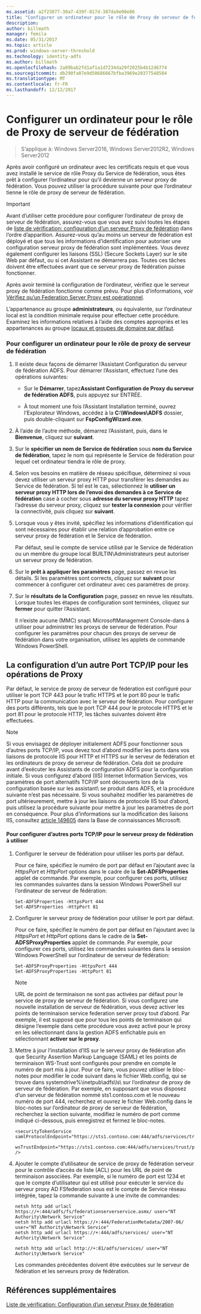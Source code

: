```yaml
---
ms.assetid: a2f23877-30a7-439f-817d-387da9e00e86
title: "Configurer un ordinateur pour le rôle de Proxy de serveur de fédération"
description: 
author: billmath
manager: femila
ms.date: 05/31/2017
ms.topic: article
ms.prod: windows-server-threshold
ms.technology: identity-adfs
ms.author: billmath
ms.openlocfilehash: 2a89bab2fd1af1a1d7234da29f2025b4b12d6774
ms.sourcegitcommit: db290fa07e9d50686667bfba3969e20377548504
ms.translationtype: MT
ms.contentlocale: fr-FR
ms.lasthandoff: 12/12/2017
---
```

# <a name="configure-a-computer-for-the-federation-server-proxy-role"></a>Configurer un ordinateur pour le rôle de Proxy de serveur de fédération

>S’applique à: Windows Server2016, Windows Server2012R2, Windows Server2012

Après avoir configuré un ordinateur avec les certificats requis et que vous avez installé le service de rôle Proxy du Service de fédération, vous êtes prêt à configurer l’ordinateur pour qu’il devienne un serveur proxy de fédération. Vous pouvez utiliser la procédure suivante pour que l’ordinateur tienne le rôle de proxy de serveur de fédération.  
  
> [!IMPORTANT]  
> Avant d’utiliser cette procédure pour configurer l’ordinateur de proxy de serveur de fédération, assurez-vous que vous avez suivi toutes les étapes de [liste de vérification: configuration d’un serveur Proxy de fédération](Checklist--Setting-Up-a-Federation-Server-Proxy.md) dans l’ordre d’apparition. Assurez-vous qu’au moins un serveur de fédération est déployé et que tous les informations d’identification pour autoriser une configuration serveur proxy de fédération sont implémentées. Vous devez également configurer les liaisons \(SSL\) (Secure Sockets Layer) sur le site Web par défaut, ou si cet Assistant ne démarrera pas. Toutes ces tâches doivent être effectuées avant que ce serveur proxy de fédération puisse fonctionner.  
  
Après avoir terminé la configuration de l’ordinateur, vérifiez que le serveur proxy de fédération fonctionne comme prévu. Pour plus d’informations, voir [Vérifiez qu’un Federation Server Proxy est opérationnel](Verify-That-a-Federation-Server-Proxy-Is-Operational.md).  
  
L’appartenance au groupe **administrateurs**, ou équivalente, sur l’ordinateur local est la condition minimale requise pour effectuer cette procédure.  Examinez les informations relatives à l’aide des comptes appropriés et les appartenances au groupe [locaux et groupes de domaine par défaut](https://go.microsoft.com/fwlink/?LinkId=83477).   
  
### <a name="to-configure-a-computer-for-the-federation-server-proxy-role"></a>Pour configurer un ordinateur pour le rôle de proxy de serveur de fédération  
  
1.  Il existe deux façons de démarrer l’Assistant Configuration du serveur de fédération ADFS. Pour démarrer l’Assistant, effectuez l’une des opérations suivantes:  
  
    -   Sur le **Démarrer**, tapez**Assistant Configuration de Proxy du serveur de fédération ADFS**, puis appuyez sur ENTRÉE.  
  
    -   À tout moment une fois l’Assistant Installation terminé, ouvrez l’Explorateur Windows, accédez à la **C:\\Windows\\ADFS** dossier, puis double-cliquant sur **FspConfigWizard.exe**.  
  
2.  À l’aide de l’autre méthode, démarrez l’Assistant, puis, dans le **Bienvenue**, cliquez sur **suivant**.  
  
3.  Sur le **spécifier un nom de Service de fédération** sous **nom du Service de fédération**, tapez le nom qui représente le Service de fédération pour lequel cet ordinateur tiendra le rôle de proxy.  
  
4.  Selon vos besoins en matière de réseau spécifique, déterminez si vous devez utiliser un serveur proxy HTTP pour transférer les demandes au Service de fédération. Si tel est le cas, sélectionnez le **utiliser un serveur proxy HTTP lors de l’envoi des demandes à ce Service de fédération** case à cocher sous **adresse du serveur proxy HTTP** tapez l’adresse du serveur proxy, cliquez sur **tester la connexion** pour vérifier la connectivité, puis cliquez sur **suivant**.  
  
5.  Lorsque vous y êtes invité, spécifiez les informations d’identification qui sont nécessaires pour établir une relation d’approbation entre ce serveur proxy de fédération et le Service de fédération.  
  
    Par défaut, seul le compte de service utilisé par le Service de fédération ou un membre du groupe local BUILTIN\\Administrateurs peut autoriser un serveur proxy de fédération.  
  
6.  Sur le **prêt à appliquer les paramètres** page, passez en revue les détails. Si les paramètres sont corrects, cliquez sur **suivant** pour commencer à configurer cet ordinateur avec ces paramètres de proxy.  
  
7.  Sur le **résultats de la Configuration** page, passez en revue les résultats. Lorsque toutes les étapes de configuration sont terminées, cliquez sur **fermer** pour quitter l’Assistant.  
  
    Il n’existe aucune \(MMC\) snap\ MicrosoftManagement Console-dans à utiliser pour administrer les proxys de serveur de fédération. Pour configurer les paramètres pour chacun des proxys de serveur de fédération dans votre organisation, utilisez les applets de commande Windows PowerShell.  
  
## <a name="configuring-an-alternate-tcpip-port-for-proxy-operations"></a>La configuration d’un autre Port TCP\/IP pour les opérations de Proxy  
Par défaut, le service de proxy de serveur de fédération est configuré pour utiliser le port TCP 443 pour le trafic HTTPS et le port 80 pour le trafic HTTP pour la communication avec le serveur de fédération. Pour configurer des ports différents, tels que le port TCP 444 pour le protocole HTTPS et le port 81 pour le protocole HTTP, les tâches suivantes doivent être effectuées.  
  
> [!NOTE]  
> Si vous envisagez de déployer initialement ADFS pour fonctionner sous d’autres ports TCP\/IP, vous devez tout d’abord modifier les ports dans vos liaisons de protocole IIS pour HTTP et HTTPS sur le serveur de fédération et les ordinateurs de proxy de serveur de fédération. Cela doit se produire avant d’exécuter les Assistants de configuration ADFS pour la configuration initiale. Si vous configurez d’abord \(IIS\) Internet Information Services, vos paramètres de port alternatifs TCP\/IP sont découverts lors de la configuration basée sur les assistant\ se produit dans ADFS, et la procédure suivante n’est pas nécessaire. Si vous souhaitez modifier les paramètres de port ultérieurement, mettre à jour les liaisons de protocole IIS tout d’abord, puis utilisez la procédure suivante pour mettre à jour les paramètres de port en conséquence. Pour plus d’informations sur la modification des liaisons IIS, consultez [article 149605](https://go.microsoft.com/fwlink/?LinkId=190275) dans la Base de connaissances Microsoft.  
  
#### <a name="to-configure-alternate-tcpip-ports-for-the-federation-server-proxy-to-use"></a>Pour configurer d’autres ports TCP\/IP pour le serveur proxy de fédération à utiliser  
  
1.  Configurer le serveur de fédération pour utiliser les ports par défaut.  
  
    Pour ce faire, spécifiez le numéro de port par défaut en l’ajoutant avec la *HttpsPort* et *HttpPort* options dans le cadre de la **Set-ADFSProperties** applet de commande. Par exemple, pour configurer ces ports, utilisez les commandes suivantes dans la session Windows PowerShell sur l’ordinateur de serveur de fédération:  
  
    ```  
    Set-ADFSProperties -HttpsPort 444  
    Set-ADFSProperties -HttpPort 81  
    ```  
  
2.  Configurer le serveur proxy de fédération pour utiliser le port par défaut.  
  
    Pour ce faire, spécifiez le numéro de port par défaut en l’ajoutant avec la *HttpsPort* et *HttpPort* options dans le cadre de la **Set-ADFSProxyProperties** applet de commande. Par exemple, pour configurer ces ports, utilisez les commandes suivantes dans la session Windows PowerShell sur l’ordinateur de serveur de fédération:  
  
    ```  
    Set-ADFSProxyProperties -HttpsPort 444  
    Set-ADFSProxyProperties -HttpPort 81  
    ```  
  
    > [!NOTE]  
    > URL de point de terminaison ne sont pas activées par défaut pour le service de proxy de serveur de fédération. Si vous configurez une nouvelle installation de serveur de fédération, vous devez activer les points de terminaison service federation server proxy tout d’abord. Par exemple, il est supposé que pour tous les points de terminaison qui désigne l’exemple dans cette procédure vous avez activé pour le proxy en les sélectionnant dans la gestion ADFS enfichable puis en sélectionnant **activer sur le proxy**.  
  
3.  Mettre à jour l’installation d’IIS sur le serveur proxy de fédération afin que Security Assertion Markup Language \(SAML\) et les points de terminaison WS-Trust sont configurés pour prendre en compte le numéro de port mis à jour. Pour ce faire, vous pouvez utiliser le bloc-notes pour modifier le code suivant dans le fichier Web.config, qui se trouve dans systemdrive%\\inetpub\\adfs\\ls\\ sur l’ordinateur de proxy de serveur de fédération. Par exemple, en supposant que vous disposez d’un serveur de fédération nommé sts1.contoso.com et le nouveau numéro de port 444, recherchez et ouvrez le fichier Web.config dans le bloc-notes sur l’ordinateur de proxy de serveur de fédération, recherchez la section suivante, modifiez le numéro de port comme indiqué ci-dessous, puis enregistrez et fermez le bloc-notes.  
  
    ```  
    <securityTokenService samlProtocolEndpoint="https://sts1.contoso.com:444/adfs/services/trust/samlprotocol/proxycertificatetransport"  
          wsTrustEndpoint="https://sts1.contoso.com:444/adfs/services/trust/proxycertificatetransport" />  
    ```  
  
4.  Ajouter le compte d’utilisateur de service de proxy de fédération serveur pour le contrôle d’accès de liste \(ACL\) pour les URL de point de terminaison associées. Par exemple, si le numéro de port est 1234 et que le compte d’utilisateur qui est utilisé pour exécuter le service du serveur proxy AD FSfederation sous est le compte de Service réseau intégrée, tapez la commande suivante à une invite de commandes:  
  
    ```  
    netsh http add urlacl https://+:444/adfs/fs/federationserverservice.asmx/ user="NT Authority\Network Service"  
    netsh http add urlacl https://+:444/FederationMetadata/2007-06/ user="NT Authority\Network Service"  
    netsh http add urlacl https://+:444/adfs/services/ user="NT Authority\Network Service"  
  
    netsh http add urlacl http://+:81/adfs/services/ user="NT Authority\Network Service"  
    ```  
  
    Les commandes précédentes doivent être exécutées sur le serveur de fédération et les serveurs proxy de fédération.  
  
## <a name="additional-references"></a>Références supplémentaires  
[Liste de vérification: Configuration d’un serveur Proxy de fédération](Checklist--Setting-Up-a-Federation-Server-Proxy.md)  
  

